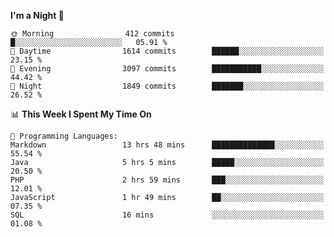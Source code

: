 <!--START_SECTION:waka-->
**I'm a Night 🦉** 

```text
🌞 Morning                412 commits         █░░░░░░░░░░░░░░░░░░░░░░░░   05.91 % 
🌆 Daytime                1614 commits        ██████░░░░░░░░░░░░░░░░░░░   23.15 % 
🌃 Evening                3097 commits        ███████████░░░░░░░░░░░░░░   44.42 % 
🌙 Night                  1849 commits        ███████░░░░░░░░░░░░░░░░░░   26.52 % 
```


📊 **This Week I Spent My Time On** 

```text
💬 Programming Languages: 
Markdown                 13 hrs 48 mins      ██████████████░░░░░░░░░░░   55.54 % 
Java                     5 hrs 5 mins        █████░░░░░░░░░░░░░░░░░░░░   20.50 % 
PHP                      2 hrs 59 mins       ███░░░░░░░░░░░░░░░░░░░░░░   12.01 % 
JavaScript               1 hr 49 mins        ██░░░░░░░░░░░░░░░░░░░░░░░   07.35 % 
SQL                      16 mins             ░░░░░░░░░░░░░░░░░░░░░░░░░   01.08 % 
```


<!--END_SECTION:waka-->
